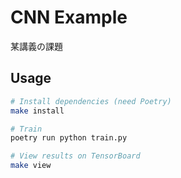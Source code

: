 # CNN Example

某講義の課題

## Usage

```sh
# Install dependencies (need Poetry)
make install

# Train
poetry run python train.py

# View results on TensorBoard
make view
```
